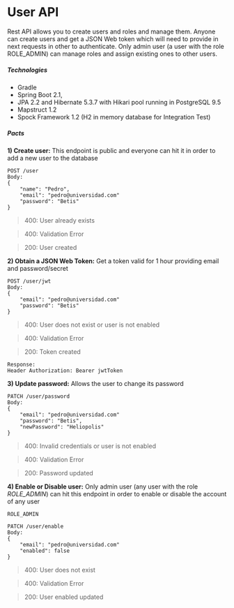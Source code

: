 # User API

Rest API allows you to create users and roles and manage them. Anyone can create users and get a JSON Web token which will need to provide in next requests in other to authenticate. Only admin user (a user with the role ROLE_ADMIN) can manage roles and assign existing ones to other users.
 
##### Technologies
- Gradle
- Spring Boot 2.1,
- JPA 2.2 and Hibernate 5.3.7 with Hikari pool running in PostgreSQL 9.5 
- Mapstruct 1.2
- Spock Framework 1.2 (H2 in memory database for Integration Test)

##### Pacts
**1) Create user:** This endpoint is public and everyone can hit it in order to add a new user to the database 
```
POST /user
Body:
{
	"name": "Pedro",
	"email": "pedro@universidad.com"
	"password": "Betis"
}
```
> 400: User already exists

> 400: Validation Error

> 200: User created

**2) Obtain a JSON Web Token:** Get a token valid for 1 hour providing email and password/secret
```
POST /user/jwt
Body:
{
	"email": "pedro@universidad.com"
	"password": "Betis"
}
```
> 400: User does not exist or user is not enabled

> 400: Validation Error

> 200: Token created
```
Response:
Header Authorization: Bearer jwtToken
```

**3) Update password:** Allows the user to change its password 
```
PATCH /user/password
Body:
{
	"email": "pedro@universidad.com"
	"password": "Betis",
	"newPassword": "Heliopolis"
}
```
> 400: Invalid credentials or user is not enabled

> 400: Validation Error

> 200: Password updated

**4) Enable or Disable user:** Only admin user (any user with the role *ROLE_ADMIN*) can hit this endpoint in order to enable or disable the account of any user 
```
ROLE_ADMIN

PATCH /user/enable
Body:
{
	"email": "pedro@universidad.com"
	"enabled": false
}
```
> 400: User does not exist

> 400: Validation Error

> 200: User enabled updated
